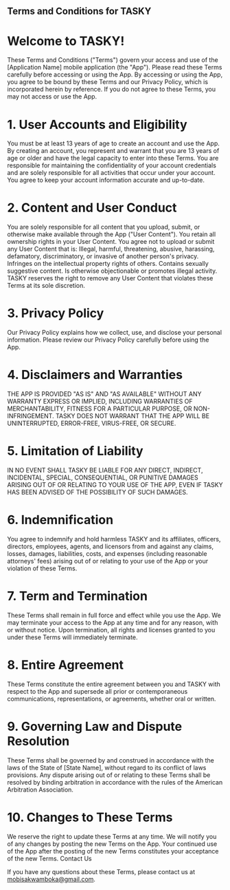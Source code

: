 ## Terms and Conditions for TASKY

# Welcome to TASKY!
 
 These Terms and Conditions ("Terms") govern your access and use of the [Application Name] mobile application (the "App"). Please read these Terms carefully before accessing or using the App. By accessing or using the App, you agree to be bound by these Terms and our Privacy Policy, which is incorporated herein by reference. If you do not agree to these Terms, you may not access or use the App.

 # 1. User Accounts and Eligibility

You must be at least 13 years of age to create an account and use the App. By creating an account, you represent and warrant that you are 13 years of age or older and have the legal capacity to enter into these Terms.
You are responsible for maintaining the confidentiality of your account credentials and are solely responsible for all activities that occur under your account.
You agree to keep your account information accurate and up-to-date.
# 2. Content and User Conduct

You are solely responsible for all content that you upload, submit, or otherwise make available through the App ("User Content").
You retain all ownership rights in your User Content.
You agree not to upload or submit any User Content that is:
Illegal, harmful, threatening, abusive, harassing, defamatory, discriminatory, or invasive of another person's privacy.
Infringes on the intellectual property rights of others.
Contains sexually suggestive content.
Is otherwise objectionable or promotes illegal activity.
TASKY reserves the right to remove any User Content that violates these Terms at its sole discretion.
# 3. Privacy Policy

Our Privacy Policy explains how we collect, use, and disclose your personal information. Please review our Privacy Policy carefully before using the App.
# 4. Disclaimers and Warranties

THE APP IS PROVIDED "AS IS" AND "AS AVAILABLE" WITHOUT ANY WARRANTY EXPRESS OR IMPLIED, INCLUDING WARRANTIES OF MERCHANTABILITY, FITNESS FOR A PARTICULAR PURPOSE, OR NON-INFRINGEMENT.
TASKY DOES NOT WARRANT THAT THE APP WILL BE UNINTERRUPTED, ERROR-FREE, VIRUS-FREE, OR SECURE.
# 5. Limitation of Liability

IN NO EVENT SHALL TASKY BE LIABLE FOR ANY DIRECT, INDIRECT, INCIDENTAL, SPECIAL, CONSEQUENTIAL, OR PUNITIVE DAMAGES ARISING OUT OF OR RELATING TO YOUR USE OF THE APP, EVEN IF TASKY HAS BEEN ADVISED OF THE POSSIBILITY OF SUCH DAMAGES.
# 6. Indemnification

You agree to indemnify and hold harmless TASKY and its affiliates, officers, directors, employees, agents, and licensors from and against any claims, losses, damages, liabilities, costs, and expenses (including reasonable attorneys' fees) arising out of or relating to your use of the App or your violation of these Terms.
# 7. Term and Termination

These Terms shall remain in full force and effect while you use the App.
We may terminate your access to the App at any time and for any reason, with or without notice.
Upon termination, all rights and licenses granted to you under these Terms will immediately terminate.
# 8. Entire Agreement

These Terms constitute the entire agreement between you and TASKY with respect to the App and supersede all prior or contemporaneous communications, representations, or agreements, whether oral or written.
# 9. Governing Law and Dispute Resolution

These Terms shall be governed by and construed in accordance with the laws of the State of [State Name], without regard to its conflict of laws provisions.
Any dispute arising out of or relating to these Terms shall be resolved by binding arbitration in accordance with the rules of the American Arbitration Association.
# 10. Changes to These Terms

We reserve the right to update these Terms at any time. We will notify you of any changes by posting the new Terms on the App. Your continued use of the App after the posting of the new Terms constitutes your acceptance of the new Terms.
Contact Us

If you have any questions about these Terms, please contact us at mobisakwamboka@gmail.com.